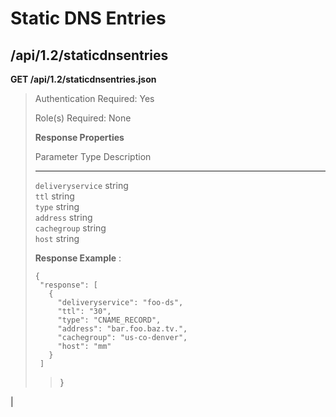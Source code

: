 Static DNS Entries
==================

/api/1.2/staticdnsentries
-------------------------

**GET /api/1.2/staticdnsentries.json**

> Authentication Required: Yes
>
> Role(s) Required: None
>
> **Response Properties**
>
>   Parameter                          Type                Description
>   ---------------------------------- ------------------- ------------------------------------------------------------------------------------------------
>   `deliveryservice`                  string              
>   `ttl`                              string              
>   `type`                             string              
>   `address`                          string              
>   `cachegroup`                       string              
>   `host`                             string              
>
> **Response Example** :
>
>     {
>      "response": [
>        {
>          "deliveryservice": "foo-ds",
>          "ttl": "30",
>          "type": "CNAME_RECORD",
>          "address": "bar.foo.baz.tv.",
>          "cachegroup": "us-co-denver",
>          "host": "mm"
>        }
>      ]
>
> > }

| 
